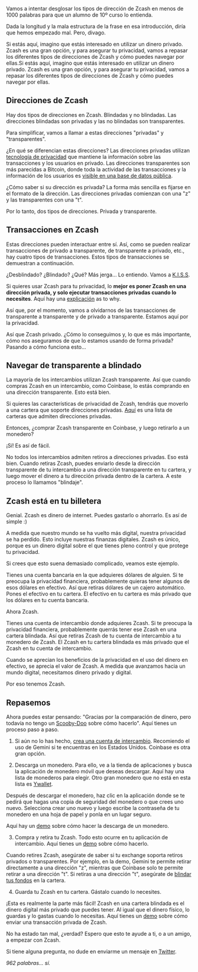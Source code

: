 Vamos a intentar desglosar los tipos de dirección de Zcash en menos de 1000 palabras para que un alumno de 10º curso lo entienda.

Dada la longitud y la mala estructura de la frase en esa introducción, diría que hemos empezado mal. Pero, divago.

Si estás aquí, imagino que estás interesado en utilizar un dinero privado. Zcash es una gran opción, y para asegurar tu privacidad, vamos a repasar los diferentes tipos de direcciones de Zcash y cómo puedes navegar por ellas.Si estás aquí, imagino que estás interesado en utilizar un dinero privado. Zcash es una gran opción, y para asegurar tu privacidad, vamos a repasar los diferentes tipos de direcciones de Zcash y cómo puedes navegar por ellas.

## Direcciones de Zcash

Hay dos tipos de direcciones en Zcash. Blindadas y no blindadas. Las direcciones blindadas son privadas y las no blindadas son transparentes.

Para simplificar, vamos a llamar a estas direcciones "privadas" y "transparentes".

¿En qué se diferencian estas direcciones? Las direcciones privadas utilizan [tecnología de privacidad](https://z.cash/technology/zksnarks/#:~:text=The%20acronym%20zk%2DSNARK%20stands,between%20the%20prover%20and%20verifier.) que mantiene la información sobre las transacciones y los usuarios en privado. Las direcciones transparentes son más parecidas a Bitcoin, donde toda la actividad de las transacciones y la información de los usuarios es [visible en una base de datos pública](https://bitcoin.org/en/protect-your-privacy).

¿Cómo saber si su dirección es privada? La forma más sencilla es fijarse en el formato de la dirección. Las direcciones privadas comienzan con una "z" y las transparentes con una "t".

Por lo tanto, dos tipos de direcciones. Privada y transparente.

## Transacciones en Zcash

Estas direcciones pueden interactuar entre sí. Así, como se pueden realizar transacciones de privado a transparente, de transparente a privado, etc., hay cuatro tipos de transacciones. Estos tipos de transacciones se demuestran a continuación.

¿Desblindado? ¿Blindado? ¿Qué? Más jerga... Lo entiendo. Vamos a [K.I.S.S](https://en.wikipedia.org/wiki/KISS_principle).

Si quieres usar Zcash para tu privacidad, lo **mejor es poner Zcash en una dirección privada, y solo ejecutar transacciones privadas cuando lo necesites**. Aquí hay una [explicación](https://electriccoin.co/blog/maintaining-privacy/) as to why.

Así que, por el momento, vamos a olvidarnos de las transacciones de transparente a transparente y de privado a transparente. Estamos aquí por la privacidad.

Así que Zcash privado. ¿Cómo lo conseguimos y, lo que es más importante, cómo nos aseguramos de que lo estamos usando de forma privada? Pasando a cómo funciona esto...

## Navegar de transparente a blindado

La mayoría de los intercambios utilizan Zcash transparente. Así que cuando compras Zcash en un intercambio, como Coinbase, lo estás comprando en una dirección transparente. Esto está bien.

Si quieres las características de privacidad de Zcash, tendrás que moverlo a una cartera que soporte direcciones privadas. [Aquí](https://zechub.notion.site/Mobile-Shielded-Wallets-w-Autoshielding-0e9e035d64e04157a0f9e7f7cba06414) es una lista de carteras que admiten direcciones privadas.

Entonces, ¿comprar Zcash transparente en Coinbase, y luego retirarlo a un monedero?

¡Sí! Es así de fácil.

No todos los intercambios admiten retiros a direcciones privadas. Eso está bien. Cuando retiras Zcash, puedes enviarlo desde la dirección transparente de tu intercambio a una dirección transparente en tu cartera, y luego mover el dinero a tu dirección privada dentro de la cartera. A este proceso lo llamamos "blindaje".

## Zcash está en tu billetera

Genial. Zcash es dinero de internet. Puedes gastarlo o ahorrarlo. Es así de simple :)

A medida que nuestro mundo se ha vuelto más digital, nuestra privacidad se ha perdido. Esto incluye nuestras finanzas digitales. Zcash es único, porque es un dinero digital sobre el que tienes pleno control y que protege tu privacidad.

Si crees que esto suena demasiado complicado, veamos este ejemplo.

Tienes una cuenta bancaria en la que adquieres dólares de alguien. Si te preocupa la privacidad financiera, probablemente quieras tener algunos de esos dólares en efectivo. Así que retiras dólares de un cajero automático. Pones el efectivo en tu cartera. El efectivo en tu cartera es más privado que los dólares en tu cuenta bancaria.

Ahora Zcash.

Tienes una cuenta de intercambio donde adquieres Zcash. Si te preocupa la privacidad financiera, probablemente querrás tener ese Zcash en una cartera blindada. Así que retiras Zcash de tu cuenta de intercambio a tu monedero de Zcash. El Zcash en tu cartera blindada es más privado que el Zcash en tu cuenta de intercambio.

Cuando se aprecian los beneficios de la privacidad en el uso del dinero en efectivo, se aprecia el valor de Zcash. A medida que avanzamos hacia un mundo digital, necesitamos dinero privado y digital.

Por eso tenemos Zcash.

## Repasemos

Ahora puedes estar pensando: "Gracias por la comparación de dinero, pero todavía no tengo un [Scooby-Doo](https://www.cockneyrhymingslang.co.uk/slang/scooby_doo#:~:text=Scooby%20Doo%20is%20Cockney%20slang,heard%20all%20over%20the%20UK.) sobre cómo hacerlo". Aquí tienes un proceso paso a paso.

1. Si aún no lo has hecho, [crea una cuenta de intercambio](https://support.gemini.com/hc/en-us/articles/204732795-How-do-I-sign-up-for-Gemini-). Recomiendo el uso de Gemini si te encuentras en los Estados Unidos. Coinbase es otra gran opción.

2. Descarga un monedero. Para ello, ve a la tienda de aplicaciones y busca la aplicación de monedero móvil que deseas descargar. Aquí hay una lista de monederos para elegir. Otro gran monedero que no está en esta lista es [Ywallet](https://ywallet.app/).

Después de descargar el monedero, haz clic en la aplicación donde se te pedirá que hagas una copia de seguridad del monedero o que crees uno nuevo. Selecciona crear uno nuevo y luego escribe la contraseña de tu monedero en una hoja de papel y ponla en un lugar seguro.

Aquí hay un [demo](https://www.youtube.com/watch?v=AefftLsENaU) sobre cómo hacer la descarga de un monedero.

3. Compra y retira tu Zcash. Todo esto ocurre en tu aplicación de intercambio. Aquí tienes un [demo](https://www.youtube.com/watch?v=REUbkLzK7J4&t=2s) sobre cómo hacerlo.

Cuando retires Zcash, asegúrate de saber si tu exchange soporta retiros privados o transparentes. Por ejemplo, en la demo, Gemini te permite retirar directamente a una dirección "z", mientras que Coinbase solo te permite retirar a una dirección "t". Si retiras a una dirección "t", asegúrate de [blindar tus fondos](https://www.youtube.com/watch?v=W2msuzrxr3s&t=1s) en la cartera.

4. Guarda tu Zcash en tu cartera. Gástalo cuando lo necesites.

¡Esta es realmente la parte más fácil! Zcash en una cartera blindada es el dinero digital más privado que puedes tener. Al igual que el dinero físico, lo guardas y lo gastas cuando lo necesitas. Aquí tienes un [demo](https://www.youtube.com/watch?v=9WJSMxag2IQ) sobre cómo enviar una transacción privada de Zcash.

No ha estado tan mal, ¿verdad? Espero que esto te ayude a ti, o a un amigo, a empezar con Zcash.

Si tiene alguna pregunta, no dude en enviarme un mensaje en [Twitter](https://twitter.com/iansagstette).

*962 palabras... sí.*

